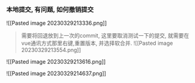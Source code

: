 ### 本地提交, 有问题, 如何撤销提交

![[Pasted image 20230329213336.png]]

> 需要将回退放到上一次的commit, 这里要取消测试一下的提交, 就需要在vue通讯方式那里右键,重置版本, 并选择软合并.
![[Pasted image 20230329213554.png]]

![[Pasted image 20230329213616.png]]

![[Pasted image 20230329214637.png]]